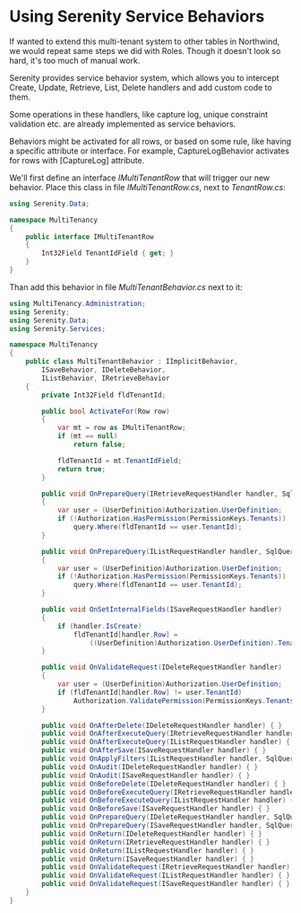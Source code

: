 # Using Serenity Service Behaviors

If wanted to extend this multi-tenant system to other tables in Northwind, we would repeat same steps we did with Roles. Though it doesn't look so hard, it's too much of manual work.

Serenity provides service behavior system, which allows you to intercept Create, Update, Retrieve, List, Delete handlers and add custom code to them.

Some operations in these handlers, like capture log, unique constraint validation etc. are already implemented as service behaviors.

Behaviors might be activated for all rows, or based on some rule, like having a specific attribute or interface. For example, CaptureLogBehavior activates for rows with [CaptureLog] attribute.

We'll first define an interface *IMultiTenantRow* that will trigger our new behavior. Place this class in file *IMultiTenantRow.cs*, next to *TenantRow.cs*:

```cs
using Serenity.Data;

namespace MultiTenancy
{
    public interface IMultiTenantRow
    {
        Int32Field TenantIdField { get; }
    }
}
```

Than add this behavior in file *MultiTenantBehavior.cs* next to it:

```cs
using MultiTenancy.Administration;
using Serenity;
using Serenity.Data;
using Serenity.Services;

namespace MultiTenancy
{
    public class MultiTenantBehavior : IImplicitBehavior,
        ISaveBehavior, IDeleteBehavior,
        IListBehavior, IRetrieveBehavior
    {
        private Int32Field fldTenantId;

        public bool ActivateFor(Row row)
        {
            var mt = row as IMultiTenantRow;
            if (mt == null)
                return false;

            fldTenantId = mt.TenantIdField;
            return true;
        }

        public void OnPrepareQuery(IRetrieveRequestHandler handler, SqlQuery query)
        {
            var user = (UserDefinition)Authorization.UserDefinition;
            if (!Authorization.HasPermission(PermissionKeys.Tenants))
                query.Where(fldTenantId == user.TenantId);
        }

        public void OnPrepareQuery(IListRequestHandler handler, SqlQuery query)
        {
            var user = (UserDefinition)Authorization.UserDefinition;
            if (!Authorization.HasPermission(PermissionKeys.Tenants))
                query.Where(fldTenantId == user.TenantId);
        }

        public void OnSetInternalFields(ISaveRequestHandler handler)
        {
            if (handler.IsCreate)
                fldTenantId[handler.Row] =
                    ((UserDefinition)Authorization.UserDefinition).TenantId;
        }

        public void OnValidateRequest(IDeleteRequestHandler handler)
        {
            var user = (UserDefinition)Authorization.UserDefinition;
            if (fldTenantId[handler.Row] != user.TenantId)
                Authorization.ValidatePermission(PermissionKeys.Tenants);
        }

        public void OnAfterDelete(IDeleteRequestHandler handler) { }
        public void OnAfterExecuteQuery(IRetrieveRequestHandler handler) { }
        public void OnAfterExecuteQuery(IListRequestHandler handler) { }
        public void OnAfterSave(ISaveRequestHandler handler) { }
        public void OnApplyFilters(IListRequestHandler handler, SqlQuery query) { }
        public void OnAudit(IDeleteRequestHandler handler) { }
        public void OnAudit(ISaveRequestHandler handler) { }
        public void OnBeforeDelete(IDeleteRequestHandler handler) { }
        public void OnBeforeExecuteQuery(IRetrieveRequestHandler handler) { }
        public void OnBeforeExecuteQuery(IListRequestHandler handler) { }
        public void OnBeforeSave(ISaveRequestHandler handler) { }       
        public void OnPrepareQuery(IDeleteRequestHandler handler, SqlQuery query) { }
        public void OnPrepareQuery(ISaveRequestHandler handler, SqlQuery query) { }
        public void OnReturn(IDeleteRequestHandler handler) { }
        public void OnReturn(IRetrieveRequestHandler handler) { }
        public void OnReturn(IListRequestHandler handler) { }
        public void OnReturn(ISaveRequestHandler handler) { }
        public void OnValidateRequest(IRetrieveRequestHandler handler) { }
        public void OnValidateRequest(IListRequestHandler handler) { }
        public void OnValidateRequest(ISaveRequestHandler handler) { }
    }
}
```